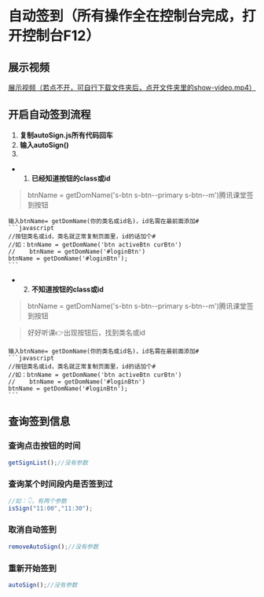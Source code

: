 # 自动签到（所有操作全在控制台完成，打开控制台F12）

## 展示视频
[展示视频（若点不开，可自行下载文件夹后，点开文件夹里的show-video.mp4）](./show-video.mp4)

## 开启自动签到流程
1. **复制autoSign.js所有代码回车**
2. **输入autoSign()**
3. 
-    1. **已经知道按钮的class或id**
>    btnName = getDomName('s-btn s-btn--primary s-btn--m')腾讯课堂签到按钮

    输入btnName= getDomName(你的类名或id名)，id名需在最前面添加#
    ```javascript
    //按钮类名或id，类名就正常复制页面里，id的话加个#
    //如：btnName = getDomName('btn activeBtn curBtn')
    //    btnName = getDomName('#loginBtn')
    btnName = getDomName('#loginBtn');
    ```

-    2. **不知道按钮的class或id**
>    btnName = getDomName('s-btn s-btn--primary s-btn--m')腾讯课堂签到按钮

>    好好听课👉出现按钮后，找到类名或id

    输入btnName= getDomName(你的类名或id名)，id名需在最前面添加#
    ```javascript
    //按钮类名或id，类名就正常复制页面里，id的话加个#
    //如：btnName = getDomName('btn activeBtn curBtn')
    //    btnName = getDomName('#loginBtn')
    btnName = getDomName('#loginBtn');
    ```

## 查询签到信息

### 查询点击按钮的时间
```javascript
getSignList();//没有参数
```

### 查询某个时间段内是否签到过
```javascript
//如：👇，有两个参数
isSign("11:00","11:30");
```

### 取消自动签到
```javascript
removeAutoSign();//没有参数
```

### 重新开始签到
```javascript
autoSign();//没有参数
```

